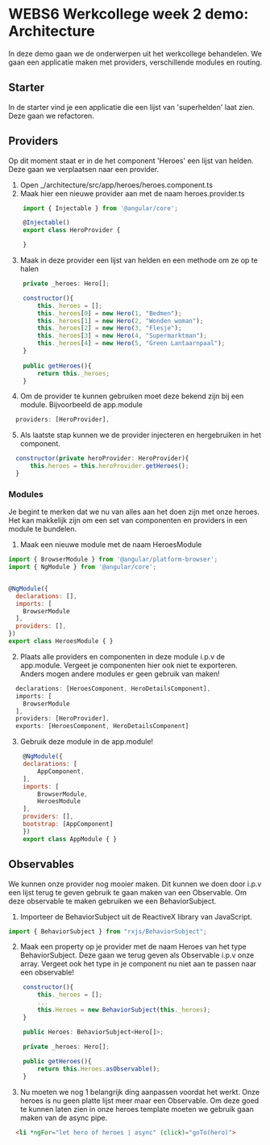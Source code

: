 # WEBS6 Werkcollege week 2 demo: Architecture
In deze demo gaan we de onderwerpen uit het werkcollege behandelen.
We gaan een applicatie maken met providers, verschillende modules en routing.

## Starter
In de starter vind je een applicatie die een lijst van 'superhelden' laat zien. 
Deze gaan we refactoren. 

## Providers
Op dit moment staat er in de het component 'Heroes' een lijst van helden. Deze gaan we verplaatsen naar een provider.

1. Open _/architecture/src/app/heroes/heroes.component.ts
2. Maak hier een nieuwe provider aan met de naam heroes.provider.ts

```javascript
    import { Injectable } from '@angular/core';

    @Injectable()
    export class HeroProvider {

    }
```
3. Maak in deze provider een lijst van helden en een methode om ze op te halen

```javascript
    private _heroes: Hero[];

    constructor(){
        this._heroes = [];
        this._heroes[0] = new Hero(1, "Bedmen");
        this._heroes[1] = new Hero(2, "Wonden woman");
        this._heroes[2] = new Hero(3, "Flesje");
        this._heroes[3] = new Hero(4, "Supermarktman");
        this._heroes[4] = new Hero(5, "Green Lantaarnpaal");
    }
    
    public getHeroes(){
        return this._heroes;
    }
```
4. Om de provider te kunnen gebruiken moet deze bekend zijn bij een module. Bijvoorbeeld de app.module

```javascript
  providers: [HeroProvider],
```
5. Als laatste stap kunnen we de provider injecteren en hergebruiken in het component.
```javascript
  constructor(private heroProvider: HeroProvider){
      this.heroes = this.heroProvider.getHeroes();
  }
```

### Modules
Je begint te merken dat we nu van alles aan het doen zijn met onze heroes. Het kan makkelijk zijn om een set van componenten en providers in een module te bundelen. 

1. Maak een nieuwe module met de naam HeroesModule
```javascript
import { BrowserModule } from '@angular/platform-browser';
import { NgModule } from '@angular/core';


@NgModule({
  declarations: [],
  imports: [
    BrowserModule
  ],
  providers: [],
})
export class HeroesModule { }
```
2. Plaats alle providers en componenten in deze module i.p.v de app.module. Vergeet je componenten hier ook niet te exporteren. Anders mogen andere modules er geen gebruik van maken!
```javascript
  declarations: [HeroesComponent, HeroDetailsComponent],
  imports: [
    BrowserModule
  ],
  providers: [HeroProvider],
  exports: [HeroesComponent, HeroDetailsComponent]
```
3. Gebruik deze module in de app.module!
```javascript
    @NgModule({
    declarations: [
        AppComponent,
    ],
    imports: [
        BrowserModule,
        HeroesModule
    ],
    providers: [],
    bootstrap: [AppComponent]
    })
    export class AppModule { }
```
## Observables

We kunnen onze provider nog mooier maken. Dit kunnen we doen door i.p.v een lijst terug te geven gebruik te gaan maken van een Observable. Om deze observable te maken gebruiken we een BehaviorSubject. 

1. Importeer de BehaviorSubject uit de ReactiveX library van JavaScript.

```javascript
import { BehaviorSubject } from "rxjs/BehaviorSubject";
```

2. Maak een property op je provider met de naam Heroes van het type BehaviorSubject. Deze gaan we terug geven als Observable i.p.v onze array. Vergeet ook het type in je component nu niet aan te passen naar een observable!

```javascript
    constructor(){
        this._heroes = [];
        ...
        this.Heroes = new BehaviorSubject(this._heroes);
    }

    public Heroes: BehaviorSubject<Hero[]>;

    private _heroes: Hero[];
    
    public getHeroes(){
        return this.Heroes.asObservable();
    }
```
3. Nu moeten we nog 1 belangrijk ding aanpassen voordat het werkt. Onze heroes is nu geen platte lijst meer maar een Observable. Om deze goed te kunnen laten zien in onze heroes template moeten we gebruik gaan maken van de async pipe.

```html
  <li *ngFor="let hero of heroes | async" (click)="goTo(hero)">
```


<!-- ## Routing
We willen ook graag naar 1 specifieke hero kunnen navigeren. Dit gaan we meteen goed aanpakken zodat links de lijst in beeld blijft, maar we wel echt naar de hero toe navigeren. Hiervoor zijn wel wat wijzigingen nodig. 

1. Maak een nieuw component die de details van 1 held laat zien met de naam HeroComponent. Zet dit component netjes in de folder Heroes en voeg hem toe aan je heroes.module!

```javascript
export class HeroDetailsComponent implements OnInit {

  public Hero: Hero;

  constructor() { }

  ngOnInit() {
  }

}
```
2. Hier heb je alvast een voorbeeld template!
```html
<div *ngIf="hero">
  <h2>{{hero.name}} ({{hero.id}})</h2>
  <img width="300px" src="https://battletime.herokuapp.com/images/hero_{{hero.id}}.png">
</div>
```

3. 
```javascript
```


```javascript
```


```javascript
``` -->
